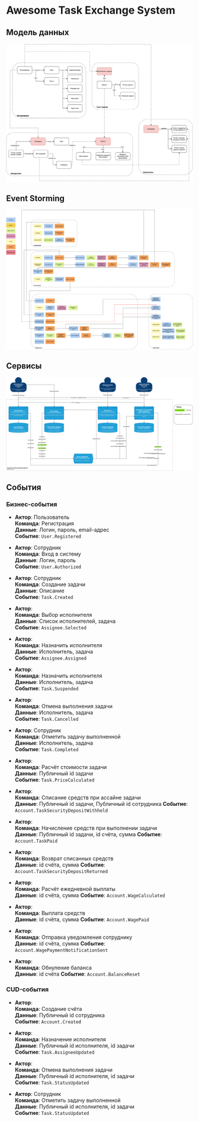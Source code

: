 # Awesome Task Exchange System

## Модель данных

![img](architecture-diagrams-data-model.drawio.svg)

## Event Storming

![img](architecture-diagrams-event-storming.drawio.svg)

## Сервисы

![img](architecture-diagrams-services.drawio.svg)

## События

### Бизнес-события

* **Актор**: Пользователь  
  **Команда**: Регистрация  
  **Данные**: Логин, пароль, email-адрес  
  **Событие**: `User.Registered`


* **Актор**: Сотрудник  
  **Команда**: Вход в систему  
  **Данные**: Логин, пароль  
  **Событие**: `User.Authorized`


* **Актор**: Сотрудник  
  **Команда**: Создание задачи  
  **Данные**: Описание  
  **Событие**: `Task.Created` 


* **Актор**:   
  **Команда**: Выбор исполнителя  
  **Данные**: Список исполнителей, задача  
  **Событие**: `Assignee.Selected`


* **Актор**:   
  **Команда**: Назначить исполнителя  
  **Данные**: Исполнитель, задача  
  **Событие**: `Assignee.Assigned`


* **Актор**:   
  **Команда**: Назначить исполнителя  
  **Данные**: Исполнитель, задача  
  **Событие**: `Task.Suspended`


* **Актор**:   
  **Команда**: Отмена выполнения задачи  
  **Данные**: Исполнитель, задача  
  **Событие**: `Task.Cancelled`


* **Актор**: Сотрудник  
  **Команда**: Отметить задачу выполненной  
  **Данные**: Исполнитель, задача  
  **Событие**: `Task.Completed`


* **Актор**:  
  **Команда**: Расчёт стоимости задачи  
  **Данные**: Публичный id задачи  
  **Событие**: `Task.PriceCalculated`

  
* **Актор**:  
  **Команда**: Списание средств при ассайне задачи  
  **Данные**: Публичный id задачи, Публичный id сотрудника 
  **Событие**: `Account.TaskSecurityDepositWithheld`

  
* **Актор**:  
  **Команда**: Начисление средств при выполнении задачи  
  **Данные**: Публичный id задачи, id счёта, сумма
  **Событие**: `Account.TaskPaid`

  
* **Актор**:  
  **Команда**: Возврат списанных средств  
  **Данные**: id счёта, сумма 
  **Событие**: `Account.TaskSecurityDepositReturned`

  
* **Актор**:  
  **Команда**: Расчёт ежедневной выплаты  
  **Данные**: id счёта, сумма 
  **Событие**: `Account.WageCalculated`

  
* **Актор**:  
  **Команда**: Выплата средств  
  **Данные**: id счёта, сумма 
  **Событие**: `Account.WagePaid`


* **Актор**:  
  **Команда**: Отправка уведомления сотруднику  
  **Данные**: id счёта, сумма 
  **Событие**: `Account.WagePaymentNotificationSent`

  
* **Актор**:  
  **Команда**: Обнуление баланса  
  **Данные**: id счёта 
  **Событие**: `Account.BalanceReset`


### CUD-события


* **Актор**:   
  **Команда**: Создание счёта  
  **Данные**: Публичный id сотрудника  
  **Событие**: `Account.Created`


* **Актор**:   
  **Команда**: Назначение исполнителя  
  **Данные**: Публичный id исполнителя, id задачи  
  **Событие**: `Task.AssigneeUpdated`  


* **Актор**:   
  **Команда**: Отмена выполнения задачи  
  **Данные**: Публичный id исполнителя, id задачи  
  **Событие**: `Task.StatusUpdated`   


* **Актор**: Сотрудник  
  **Команда**: Отметить задачу выполненной  
  **Данные**: Публичный id исполнителя, id задачи  
  **Событие**: `Task.StatusUpdated`    
